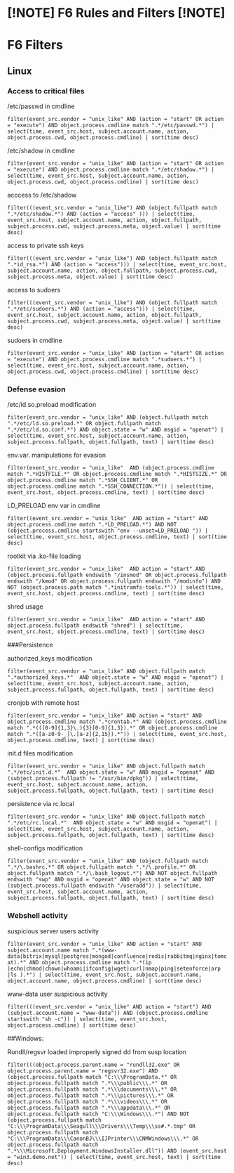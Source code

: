 # [!NOTE] **F6 Rules and Filters** [!NOTE]

# F6 Filters

## Linux
### Access to critical files
/etc/passwd in cmdline

```
filter(event_src.vendor = "unix_like" AND (action = "start" OR action = "execute") AND object.process.cmdline match ".*/etc/passwd.*") | select(time, event_src.host, subject.account.name, action, object.process.cwd, object.process.cmdline) | sort(time desc)
```

/etc/shadow in cmdline

`
filter(event_src.vendor = "unix_like" AND (action = "start" OR action = "execute") AND object.process.cmdline match ".*/etc/shadow.*") | select(time, event_src.host, subject.account.name, action, object.process.cwd, object.process.cmdline) | sort(time desc)
`

acccess to /etc/shadow

`
filter(((event_src.vendor = "unix_like") AND (object.fullpath match ".*/etc/shadow.*") AND (action = "access" ))) | select(time, event_src.host, subject.account.name, action, object.fullpath, subject.process.cwd, subject.process.meta, object.value) | sort(time desc)
`

access to private ssh keys

`
filter(((event_src.vendor = "unix_like") AND (object.fullpath match ".*id_rsa.*") AND (action = "access"))) | select(time, event_src.host, subject.account.name, action, object.fullpath, subject.process.cwd, subject.process.meta, object.value) | sort(time desc)
`

access to sudoers

`
filter(((event_src.vendor = "unix_like") AND (object.fullpath match ".*/etc/sudoers.*") AND (action = "access"))) | select(time, event_src.host, subject.account.name, action, object.fullpath, subject.process.cwd, subject.process.meta, object.value) | sort(time desc)
`

sudoers in cmdline

`
filter(event_src.vendor = "unix_like" AND (action = "start" OR action = "execute") AND object.process.cmdline match ".*sudoers.*") | select(time, event_src.host, subject.account.name, action, object.process.cwd, object.process.cmdline) | sort(time desc)
`

### Defense evasion

/etc/ld.so.preload modification

`
filter(event_src.vendor = "unix_like" AND (object.fullpath match ".*/etc/ld.so.preload.*" OR object.fullpath match ".*/etc/ld.so.conf.*") AND object.state = "w" AND msgid = "openat") | select(time, event_src.host, subject.account.name, action, subject.process.fullpath, object.fullpath, text) | sort(time desc)
`

env.var. manipulations for evasion

`
filter(event_src.vendor = "unix_like"  AND (object.process.cmdline match ".*HISTFILE.*" OR object.process.cmdline match ".*HISTSIZE.*" OR object.process.cmdline match ".*SSH_CLIENT.*" OR object.process.cmdline match ".*SSH_CONNECTION.*")) | select(time, event_src.host, object.process.cmdline, text) | sort(time desc)
`

LD_PRELOAD env var in cmdline

`
filter((event_src.vendor = "unix_like"  AND action = "start" AND object.process.cmdline match ".*LD_PRELOAD.*") AND NOT (object.process.cmdline startswith "env --unset=LD_PRELOAD ")) | select(time, event_src.host, object.process.cmdline, text) | sort(time desc)
`

rootkit via .ko-file loading

`
filter(event_src.vendor = "unix_like"  AND action = "start" AND (object.process.fullpath endswith "/insmod" OR object.process.fullpath endswith "/kmod" OR object.process.fullpath endswith "/modinfo") AND NOT (object.process.path match ".*initramfs-tools.*")) | select(time, event_src.host, object.process.cmdline, text) | sort(time desc)
`

shred usage

`
filter(event_src.vendor = "unix_like"  AND action = "start" AND object.process.fullpath endswith "shred") | select(time, event_src.host, object.process.cmdline, text) | sort(time desc)
`

###Persistence

authorized_keys modification

`
filter(event_src.vendor = "unix_like" AND object.fullpath match ".*authorized_keys.*"  AND object.state = "w" AND msgid = "openat") | select(time, event_src.host, subject.account.name, action, subject.process.fullpath, object.fullpath, text) | sort(time desc)
`

cronjob with remote host

`
filter(event_src.vendor = "unix_like" AND action = "start" AND object.process.cmdline match ".*crontab.*" AND (object.process.cmdline match ".*(([0-9]{1,3}\.){3}[0-9]{1,3}).*" OR object.process.cmdline match ".*([a-z0-9-_]\.[a-z]{2,15}).*")) | select(time, event_src.host, object.process.cmdline, text) | sort(time desc)
`

init.d files modification

`
filter(event_src.vendor = "unix_like" AND object.fullpath match ".*/etc/init.d.*"  AND object.state = "w" AND msgid = "openat" AND (subject.process.fullpath != "/usr/bin/dpkg")) | select(time, event_src.host, subject.account.name, action, subject.process.fullpath, object.fullpath, text) | sort(time desc)
`

persistence via rc.local

`
filter(event_src.vendor = "unix_like" AND object.fullpath match ".*/etc/rc.local.*"  AND object.state = "w" AND msgid = "openat") | select(time, event_src.host, subject.account.name, action, subject.process.fullpath, object.fullpath, text) | sort(time desc)
`

shell-configs modification

`
filter(event_src.vendor = "unix_like" AND (object.fullpath match ".*/\.bashrc.*" OR object.fullpath match ".*/\.profile.*" OR object.fullpath match ".*/\.bash_logout.*") AND NOT object.fullpath endswith "swp" AND msgid = "openat" AND object.state = "w" AND NOT (subject.process.fullpath endswith "/useradd")) | select(time, event_src.host, subject.account.name, action, subject.process.fullpath, object.fullpath, text) | sort(time desc)
`

### Webshell activity

suspicious server users activity

`
filter(event_src.vendor = "unix_like" AND action = "start" AND subject.account.name match ".*(www-data|bitrix|mysql|postgres|mongod|confluence|redis|rabbitmq|nginx|tomcat).*" AND object.process.cmdline match ".*(ip |echo|chmod|chown|whoami|ifconfig|wget|curl|nmap|ping|setenforce|arp |ls ).*") | select(time, event_src.host, subject.account.name, object.account.name, object.process.cmdline) | sort(time desc)
`

www-data user suspicious activity

`
filter(((event_src.vendor = "unix_like" AND action = "start") AND (subject.account.name = "www-data")) AND (object.process.cmdline startswith "sh -c")) | select(time, event_src.host, object.process.cmdline) | sort(time desc)
`

##Windows:

Rundll/regsvr loaded improperly signed dd from susp location

`
filter(((object.process.parent.name = "rundll32.exe" OR object.process.parent.name = "regsvr32.exe") AND (object.process.fullpath match "C:\\\ProgramData.*" OR object.process.fullpath match ".*\\\public\\\.*" OR object.process.fullpath match ".*\\\documents\\\.*" OR object.process.fullpath match ".*\\\pictures\\\.*" OR object.process.fullpath match ".*\\\videos\\\.*" OR object.process.fullpath match ".*\\\appdata\\\.*" OR object.process.fullpath match "C:\\\Windows\\\.*") AND NOT (object.process.fullpath match "C:\\\ProgramData\\\Seagull\\\Drivers\\\Temp\\\ss#.*.tmp" OR object.process.fullpath match "C:\\\ProgramData\\\CanonBJ\\\IJPrinter\\\CNMWindows\\\.*" OR object.process.fullpath match ".*\\\Microsoft.Deployment.WindowsInstaller.dll")) AND (event_src.host = "win3.demo.net")) | select(time, event_src.host, text) | sort(time desc)
`


